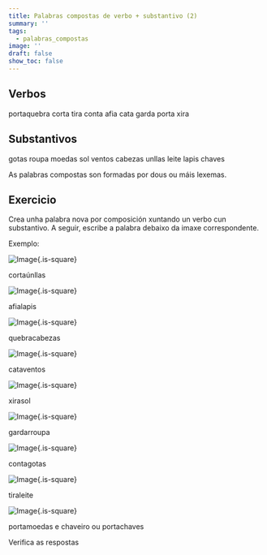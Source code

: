 ```yaml
---
title: Palabras compostas de verbo + substantivo (2)
summary: ''
tags:
  - palabras_compostas
image: ''
draft: false
show_toc: false
---
```

## Verbos

<e-layout>

<e-tag color=2>porta</e-tag><e-tag color=2>quebra</e-tag> <e-tag color=2>corta</e-tag> <e-tag color=2>tira</e-tag> <e-tag color=2>conta</e-tag> <e-tag color=2>afia</e-tag> <e-tag color=2>cata</e-tag>  <e-tag color=2>garda</e-tag> <e-tag color=2>porta</e-tag> <e-tag color=2>xira</e-tag>

</e-layout>

## Substantivos

<e-layout>

<e-tag color=1>gotas</e-tag> <e-tag color=1>roupa</e-tag> <e-tag color=1>moedas</e-tag> <e-tag color=1>sol</e-tag> <e-tag color=1>ventos</e-tag> <e-tag color=1>cabezas</e-tag> <e-tag color=1>unllas</e-tag> <e-tag color=1>leite</e-tag> <e-tag color=1>lapis</e-tag> <e-tag color=1>chaves</e-tag> 


</e-layout>

As palabras compostas son formadas por dous ou máis lexemas.

## Exercicio

Crea unha palabra nova por composición xuntando un verbo cun substantivo. A seguir, escribe a palabra debaixo da imaxe correspondente.

Exemplo: 

![Image](/img/corta_uñas.jpg){.is-square}

<e-answer size_3 readonly>cortaúnllas</e-answer>

![Image](/img/afialapis.jpg){.is-square}

<e-answer>afialapis</e-answer>

![Image](/img/quebracabezas.jpg){.is-square}

<e-answer>quebracabezas</e-answer> 

![Image](/img/cataventos.jpg){.is-square}

<e-answer>cataventos</e-answer>

![Image](/img/xirasol.jpg){.is-square}

<e-answer>xirasol</e-answer> 

![Image](/img/gardarroupa.jpg){.is-square}

<e-answer>gardarroupa</e-answer> 

![Image](/img/conta_gotas.jpg){.is-square}

<e-answer>contagotas</e-answer> 

![Image](/img/tira_leite.jpg){.is-square}

<e-answer>tiraleite</e-answer>

![Image](/img/portamoedas_portachaves.jpg){.is-square}

<e-answer>portamoedas</e-answer> e chaveiro ou <e-answer>portachaves</e-answer>

<e-validate>Verifica as respostas</e-validate>
